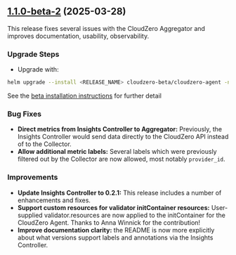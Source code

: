 ## [1.1.0-beta-2](https://github.com/Cloudzero/cloudzero-insights-controller/compare/1.1.0-beta-1...1.1.0-beta-2) (2025-03-28)

This release fixes several issues with the CloudZero Aggregator and improves
documentation, usability, observability.

### Upgrade Steps
* Upgrade with:
```sh
helm upgrade --install <RELEASE_NAME> cloudzero-beta/cloudzero-agent -n <NAMESPACE> --create-namespace -f configuration.example.yaml --devel --version 1.1.0-beta-2
```
See the [beta installation instructions](https://github.com/Cloudzero/cloudzero-charts/blob/develop/charts/cloudzero-agent/BETA-INSTALLATION.md) for further detail

### Bug Fixes

* **Direct metrics from Insights Controller to Aggregator:** Previously, the
  Insights Controller would send data directly to the CloudZero API instead of
  to the Collector.
* **Allow additional metric labels:** Several labels which were previously
  filtered out by the Collector are now allowed, most notably `provider_id`.

### Improvements

* **Update Insights Controller to 0.2.1:** This release includes a number of
  enhancements and fixes.
* **Support custom resources for validator initContainer resources:**
  User-supplied validator.resources are now applied to the initContainer for the
  CloudZero Agent. Thanks to Anna Winnick for the contribution!
* **Improve documentation clarity:** the README is now more explicitly about
  what versions support labels and annotations via the Insights Controller.
